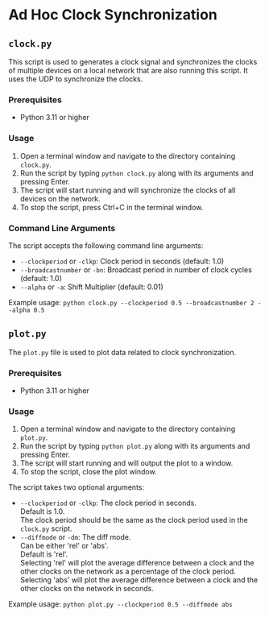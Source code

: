 # Ad Hoc Clock Synchronization

## `clock.py`

This script is used to generates a clock signal and synchronizes the clocks of multiple devices on a local network that are also running this script. It uses the UDP to synchronize the clocks.

### Prerequisites

- Python 3.11 or higher

### Usage

1. Open a terminal window and navigate to the directory containing `clock.py`.
2. Run the script by typing `python clock.py` along with its arguments and pressing Enter.
3. The script will start running and will synchronize the clocks of all devices on the network.
4. To stop the script, press Ctrl+C in the terminal window.

### Command Line Arguments

The script accepts the following command line arguments:

- `--clockperiod` or `-clkp`: Clock period in seconds (default: 1.0)
- `--broadcastnumber` or `-bn`: Broadcast period in number of clock cycles (default: 1.0)
- `--alpha` or `-a`: Shift Multiplier (default: 0.01)

Example usage: `python clock.py --clockperiod 0.5 --broadcastnumber 2 --alpha 0.5`

## `plot.py`

The `plot.py` file is used to plot data related to clock synchronization. 

### Prerequisites

- Python 3.11 or higher

### Usage

1. Open a terminal window and navigate to the directory containing `plot.py`.
2. Run the script by typing `python plot.py` along with its arguments and pressing Enter.
3. The script will start running and will output the plot to a window.
4. To stop the script, close the plot window.

The script takes two optional arguments:
- `--clockperiod` or `-clkp`: The clock period in seconds.  
Default is 1.0.  
The clock period should be the same as the clock period used in the `clock.py` script.
- `--diffmode` or `-dm`: The diff mode.  
Can be either 'rel' or 'abs'.  
Default is 'rel'.  
Selecting 'rel' will plot the average difference between a clock and the other clocks on the network as a percentage of the clock period.  
Selecting 'abs' will plot the average difference between a clock and the other clocks on the network in seconds.

Example usage: `python plot.py --clockperiod 0.5 --diffmode abs`